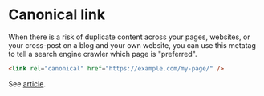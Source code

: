 # Canonical link

When there is a risk of duplicate content across your pages, websites, or your cross-post on a blog and your own website, you can use this metatag to tell a search engine crawler which page is "preferred".

```html
<link rel="canonical" href="https://example.com/my-page/" />
```

See [article](https://yoast.com/rel-canonical/).
